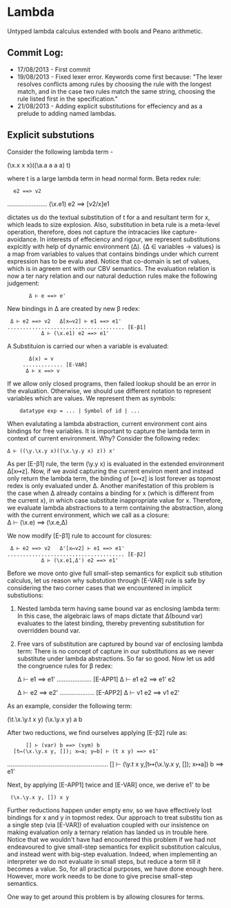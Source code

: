 Lambda
======

Untyped lambda calculus extended with bools and Peano arithmetic.

Commit Log:
----------

* 17/08/2013 - First commit
* 19/08/2013 - Fixed lexer error. Keywords come first because:
  "The lexer resolves conflicts among rules by choosing the rule
  with the longest match, and in the case two rules match the same
  string, choosing the rule listed first in the specification."
* 21/08/2013 - Adding explicit substitutions for effeciency and as
  a prelude to adding named lambdas.

Explicit substutions
--------------------

Consider the following lambda term -

(\x.x x x)((\a.a a a a) t)

where t is a large lambda term in head normal form. Beta redex 
rule:

      e2 ==> v2
.......................
(\x.e1) e2 ==> [v2/x]e1

dictates us do the textual substitution of t for a and resultant 
term for x, which leads to size explosion. Also, substitution in
beta rule is a meta-level operation, therefore, does not capture
the intracacies like capture-avoidance. In interests of
effeciency and rigour, we represent substitutions explcitly with 
help of dynamic environment (Δ).
{Δ ∈ variables → values} is a map from variables to values that 
contains bindings under which current expression has to be evalu
ated. Notice that co-domain is set of values, which is in agreem
ent with our CBV semantics. The evaluation relation is now a ter
nary relation and our natural deduction rules make the following 
judgement:  

           Δ ⊢ e ==> e'

New bindings in Δ are created by new β redex:

     Δ ⊢ e2 ==> v2   Δ[x↦v2] ⊢ e1 ==> e1'
    ...................................... [E-β1]
               Δ ⊢ (\x.e1) e2 ==> e1'

A Substituion is carried our when a variable is evaluated:  

           Δ(x) = v
         ............. [E-VAR]
          Δ ⊢ x ==> v
	  
If we allow only closed programs, then failed lookup should be
an error in the evaluation. Otherwise, we should use different
notation to represent variables which are values. We represent 
them as symbols:

        datatype exp = ... | Symbol of id | ...

When evalutating a lambda abstraction, current environment cont
ains bindings for free variables. It is important to capture the 
lambda term in context of current environment. Why? Consider the 
following redex:

	Δ ⊢ ((\y.\x.y x)((\x.\y.y x) z)) x'

As per [E-β1] rule, the term (\y.y x) is evaluated in the extended 
environment Δ[x↦z]. Now, if we avoid capturing the current environ
ment and instead only return the lambda term, the binding of [x↦z] 
is lost forever as topmost redex is only evaluated under Δ. Another
manifestation of this problem is the case when Δ already contains a
binding for x (which is different from the current x), in which case
substitute inappropriate value for x. Therefore, we evaluate lambda 
abstractions to a term containing the abstraction, along with the 
current environment, which we call as a closure:  
         Δ ⊢ (\x.e) ==> (\x.e,Δ)
	 
We now modify [E-β1] rule to account for closures:  

     Δ ⊢ e2 ==> v2   Δ'[x↦v2] ⊢ e1 ==> e1'
    ...................................... [E-β2]
               Δ ⊢ (\x.e1,Δ') e2 ==> e1'

Before we move onto give full small-step semantics for explicit sub
stitution calculus, let us reason why substution through [E-VAR]
rule is safe by considering the two corner cases that we encountered
in implicit substiutions:
1. Nested lambda term having same bound var as enclosing lambda term:
   In this case, the algebraic laws of maps dictate that Δ(bound var)
   evaluates to the latest binding, thereby preventing substitution 
   for overridden bound var.
2. Free vars of substitution are captured by bound var of enclosing 
   lambda term: There is no concept of capture in our substitutions as
   we never substitute under lambda abstractions.
So far so good. Now let us add the congruence rules for β redex:

     Δ ⊢ e1 ==> e1'
  .................... [E-APP1]
  Δ ⊢ e1 e2 ==> e1' e2

     Δ ⊢ e2 ==> e2'
  .................... [E-APP2]
  Δ ⊢ v1 e2 ==> v1 e2'
  
As an example, consider the following term:  

   (\t.\x.\y.t x y) (\x.\y.x y) a b

After two reductions, we find ourselves applying [E-β2] rule as:  

      	  [] ⊢ (var) b ==> (sym) b   
      [t↦(\x.\y.x y, []); x↦a; y↦b] ⊢ (t x y) ==> e1'
 ..........................................................
    [] ⊢ (\y.t x y,[t↦(\x.\y.x y, []); x↦a]) b ==> e1'

Next, by applying [E-APP1] twice and [E-VAR] once, we derive e1' to be
	 
	 (\x.\y.x y, []) x y

Further reductions happen under empty env, so we have effectively lost
bindings for x and y in topmost redex. Our approach to treat substitu
tion as a single step (via [E-VAR]) of evaluation coupled with our
insistence on making evaluation only a ternary relation has landed us 
in trouble here. Notice that we wouldn't have had encountered this 
problem if we had not endeavoured to give small-step semantics for 
explicit substitution calculus, and instead went with big-step evaluation.
Indeed, when implementing an interpreter we do not evaluate in small
steps, but reduce a term till it becomes a value. So, for all practical 
purposes, we have done enough here. However, more work needs to be done
to give precise small-step semantics.

One way to get around this problem is by allowing closures for terms.

